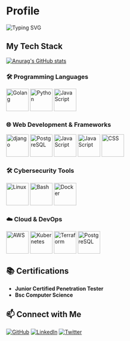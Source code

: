 # Profile

![Typing SVG](https://readme-typing-svg.herokuapp.com?font=Fira+Code&size=22&duration=10000&lines=Welcome+to+my+Professional+Profile!;Here+is+my+tech+stack;Cybersecurity,+Ethical+Hacking,+and+💻+Penetration+Testing.)

## My Tech Stack

[![Anurag's GitHub stats](https://github-readme-stats.vercel.app/api?username=C9b3rD3vi1&show_icons=true&theme=radical)](https://github.com/anuraghazra/github-readme-stats)

### 🛠️ Programming Languages

<p>
  <img src="https://cdn.jsdelivr.net/gh/devicons/devicon/icons/go/go-original.svg" width="60" height="60" alt="Golang" />

  <img src="https://cdn.jsdelivr.net/gh/devicons/devicon/icons/python/python-original.svg" width="60" height="60" alt="Python" />

  <img src="https://cdn.jsdelivr.net/gh/devicons/devicon/icons/javascript/javascript-original.svg" width="60" height="60" alt="JavaScript" />
</p>

### 🌐 Web Development & Frameworks

<p>

<img src="https://cdn.jsdelivr.net/gh/devicons/devicon@latest/icons/django/django-plain-wordmark.svg" width="60" height="60" alt="django" />

<img src="https://cdn.jsdelivr.net/gh/devicons/devicon@latest/icons/postgresql/postgresql-original-wordmark.svg" width="60" height="60" alt="PostgreSQL" />
          
<img src="https://cdn.jsdelivr.net/gh/devicons/devicon/icons/javascript/javascript-original.svg" width="60" height="60" alt="JavaScript" />


<img src="https://cdn.jsdelivr.net/gh/devicons/devicon@latest/icons/html5/html5-original-wordmark.svg" width="60" height="60" alt="JavaScript" />
          
<img src="https://cdn.jsdelivr.net/gh/devicons/devicon@latest/icons/css3/css3-original-wordmark.svg" width="60" height="60" alt="CSS" />

</p>         

### 🛠️ Cybersecurity Tools

<p>

  <img src="https://cdn.jsdelivr.net/gh/devicons/devicon/icons/linux/linux-original.svg" width="60" height="60" alt="Linux" />

  <img src="https://cdn.jsdelivr.net/gh/devicons/devicon/icons/bash/bash-original.svg" width="60" height="60" alt="Bash" />

  <img src="https://cdn.jsdelivr.net/gh/devicons/devicon/icons/docker/docker-original.svg" width="60" height="60" alt="Docker" />
</p>

### ☁️ Cloud & DevOps

<p>

<img src="https://cdn.jsdelivr.net/gh/devicons/devicon@latest/icons/amazonwebservices/amazonwebservices-plain-wordmark.svg" width="60" height="60" alt="AWS" />

<img src="https://cdn.jsdelivr.net/gh/devicons/devicon/icons/kubernetes/kubernetes-plain.svg" width="60" height="60" alt="Kubernetes" />

<img src="https://cdn.jsdelivr.net/gh/devicons/devicon/icons/terraform/terraform-original.svg" width="60" height="60" alt="Terraform" />

<img src="https://cdn.jsdelivr.net/gh/devicons/devicon@latest/icons/postgresql/postgresql-original-wordmark.svg" width="60" height="60" alt="PostgreSQL" />

</p>


## 📚 Certifications

- **Junior Certified Penetration Tester**  
- **Bsc Computer Science**  


## 📫 Connect with Me

[![GitHub](https://img.shields.io/badge/GitHub-100000?style=for-the-badge&logo=github&logoColor=white)](https://github.com/C9b3rD3vi1)
[![LinkedIn](https://img.shields.io/badge/LinkedIn-0A66C2?style=for-the-badge&logo=linkedin&logoColor=white)](https://linkedin.com/in/yourprofile)
[![Twitter](https://img.shields.io/badge/Twitter-1DA1F2?style=for-the-badge&logo=twitter&logoColor=white)](https://twitter.com/yourhandle)